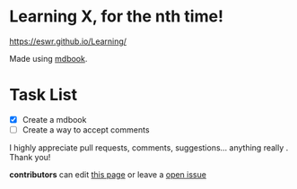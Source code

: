 # Learning X, for the nth time!

https://eswr.github.io/Learning/

Made using [mdbook](https://github.com/rust-lang-nursery/mdBook).

# Task List

- [x] Create a mdbook 
- [ ] Create a way to accept comments

I highly appreciate pull requests, comments, suggestions... anything really . Thank you!

**contributors** can edit [this page](src/todo/rough_work.md) or leave a [open issue](/../../issues)